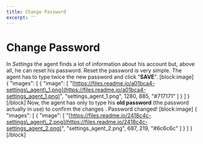 ```yaml
---
title: Change Password
excerpt: ''
---
```


# Change Password

In _Settings_ the agent finds a lot of information about his account but, above all, he can reset his password. Reset the password is very simple. The agent has to type twice the new password and click "**SAVE**". \[block:image\] { "images": \[ { "image": \[ "[https://files.readme.io/a01bca4-settings\_agent\_1.png](https://files.readme.io/a01bca4-settings_agent_1.png)", "settings\_agent\_1.png", 1280, 885, "\#717171" \] } \] } \[/block\] Now, the agent has only to type his **old password** \(the password actually in use\) to confirm the changes . Password changed! \[block:image\] { "images": \[ { "image": \[ "[https://files.readme.io/2418c4c-settings\_agent\_2.png](https://files.readme.io/2418c4c-settings_agent_2.png)", "settings\_agent\_2.png", 687, 219, "\#6c6c6c" \] } \] } \[/block\]

